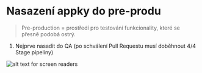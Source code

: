 # Nasazení appky do pre-produ
>Pre-production = prostředí pro testování funkcionality, které se přesně podobá ostrý.

1. Nejprve nasadit do QA (po schválení Pull Requestu musí doběhnout 4/4 Stage pipeliny)



![alt text for screen readers](/path/to/image.png "Text to show on mouseover")
